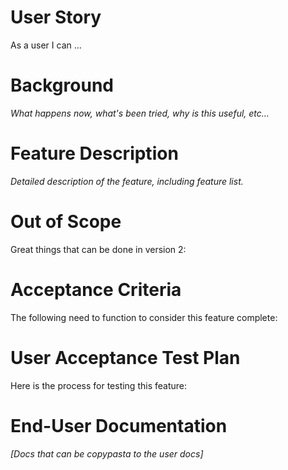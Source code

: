 # User Story

As a user I can ...

# Background

_What happens now, what's been tried, why is this useful, etc..._

# Feature Description

_Detailed description of the feature, including feature list._

# Out of Scope

Great things that can be done in version 2:


# Acceptance Criteria

The following need to function to consider this feature complete:

# User Acceptance Test Plan

Here is the process for testing this feature:

# End-User Documentation

_[Docs that can be copypasta to the user docs]_
